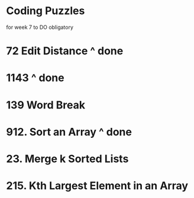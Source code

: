 # Coding Puzzles

for week 7 to DO obligatory

# 72 Edit Distance ^ done

# 1143 ^ done

# 139 Word Break

# 912. Sort an Array ^ done

# 23. Merge k Sorted Lists

# 215. Kth Largest Element in an Array
